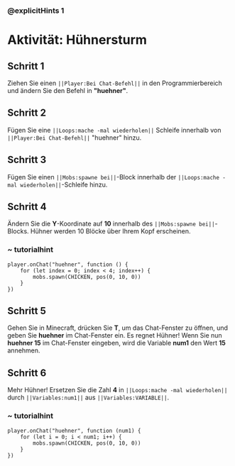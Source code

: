 ### @explicitHints 1
# Aktivität: Hühnersturm 

## Schritt 1
Ziehen Sie einen ``||Player:Bei Chat-Befehl||`` in den Programmierbereich und ändern Sie den Befehl in **"huehner"**.

## Schritt 2
Fügen Sie eine ``||Loops:mache -mal wiederholen||`` Schleife innerhalb von ``||Player:Bei Chat-Befehl||`` "huehner" hinzu.

## Schritt 3
Fügen Sie einen ``||Mobs:spawne bei||``-Block innerhalb der ``||Loops:mache -mal wiederholen||``-Schleife hinzu.

## Schritt 4
Ändern Sie die **Y**-Koordinate auf **10** innerhalb des ``||Mobs:spawne bei||``-Blocks. Hühner werden 10 Blöcke über Ihrem Kopf erscheinen.

### ~ tutorialhint
``` blocks
player.onChat("huehner", function () {
    for (let index = 0; index < 4; index++) {
        mobs.spawn(CHICKEN, pos(0, 10, 0))
    }
})
```

## Schritt 5
Gehen Sie in Minecraft, drücken Sie **T**, um das Chat-Fenster zu öffnen, und geben Sie **huehner** im Chat-Fenster ein. Es regnet Hühner! Wenn Sie nun **huehner 15** im Chat-Fenster eingeben, wird die Variable **num1** den Wert **15** annehmen.

## Schritt 6
Mehr Hühner! Ersetzen Sie die Zahl **4** in ``||Loops:mache -mal wiederholen||`` durch ``||Variables:num1||`` aus ``||Variables:VARIABLE||``.

### ~ tutorialhint
``` blocks
player.onChat("huehner", function (num1) {
    for (let i = 0; i < num1; i++) {
        mobs.spawn(CHICKEN, pos(0, 10, 0))
    }
})
```
